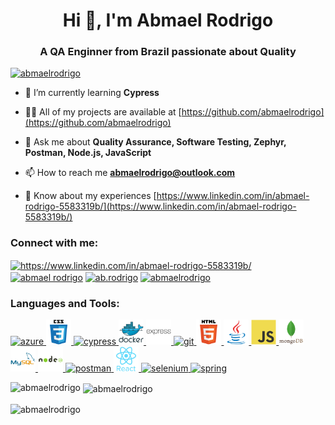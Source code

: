 <h1 align="center">Hi 👋, I'm Abmael Rodrigo</h1>
<h3 align="center">A QA Enginner from Brazil passionate about Quality</h3>

<p align="left"> <a href="https://github.com/ryo-ma/github-profile-trophy"><img src="https://github-profile-trophy.vercel.app/?username=abmaelrodrigo" alt="abmaelrodrigo" /></a> </p>

- 🌱 I’m currently learning **Cypress**

- 👨‍💻 All of my projects are available at [https://github.com/abmaelrodrigo](https://github.com/abmaelrodrigo)

- 💬 Ask me about **Quality Assurance, Software Testing, Zephyr, Postman, Node.js, JavaScript**

- 📫 How to reach me **abmaelrodrigo@outlook.com**

- 📄 Know about my experiences [https://www.linkedin.com/in/abmael-rodrigo-5583319b/](https://www.linkedin.com/in/abmael-rodrigo-5583319b/)

<h3 align="left">Connect with me:</h3>
<p align="left">
<a href="https://linkedin.com/in/https://www.linkedin.com/in/abmael-rodrigo-5583319b/" target="blank"><img align="center" src="https://cdn.jsdelivr.net/npm/simple-icons@3.0.1/icons/linkedin.svg" alt="https://www.linkedin.com/in/abmael-rodrigo-5583319b/" height="30" width="40" /></a>
<a href="https://fb.com/abmael rodrigo" target="blank"><img align="center" src="https://cdn.jsdelivr.net/npm/simple-icons@3.0.1/icons/facebook.svg" alt="abmael rodrigo" height="30" width="40" /></a>
<a href="https://instagram.com/ab.rodrigo" target="blank"><img align="center" src="https://cdn.jsdelivr.net/npm/simple-icons@3.0.1/icons/instagram.svg" alt="ab.rodrigo" height="30" width="40" /></a>
<a href="https://www.hackerrank.com/abmaelrodrigo" target="blank"><img align="center" src="https://cdn.jsdelivr.net/npm/simple-icons@3.0.1/icons/hackerrank.svg" alt="abmaelrodrigo" height="30" width="40" /></a>
</p>

<h3 align="left">Languages and Tools:</h3>
<p align="left"> <a href="https://azure.microsoft.com/en-in/" target="_blank"> <img src="https://www.vectorlogo.zone/logos/microsoft_azure/microsoft_azure-icon.svg" alt="azure" width="40" height="40"/> </a> <a href="https://www.w3schools.com/css/" target="_blank"> <img src="https://raw.githubusercontent.com/devicons/devicon/master/icons/css3/css3-original-wordmark.svg" alt="css3" width="40" height="40"/> </a> <a href="https://www.cypress.io" target="_blank"> <img src="https://raw.githubusercontent.com/simple-icons/simple-icons/6e46ec1fc23b60c8fd0d2f2ff46db82e16dbd75f/icons/cypress.svg" alt="cypress" width="40" height="40"/> </a> <a href="https://www.docker.com/" target="_blank"> <img src="https://raw.githubusercontent.com/devicons/devicon/master/icons/docker/docker-original-wordmark.svg" alt="docker" width="40" height="40"/> </a> <a href="https://expressjs.com" target="_blank"> <img src="https://raw.githubusercontent.com/devicons/devicon/master/icons/express/express-original-wordmark.svg" alt="express" width="40" height="40"/> </a> <a href="https://git-scm.com/" target="_blank"> <img src="https://www.vectorlogo.zone/logos/git-scm/git-scm-icon.svg" alt="git" width="40" height="40"/> </a> <a href="https://www.w3.org/html/" target="_blank"> <img src="https://raw.githubusercontent.com/devicons/devicon/master/icons/html5/html5-original-wordmark.svg" alt="html5" width="40" height="40"/> </a> <a href="https://www.java.com" target="_blank"> <img src="https://raw.githubusercontent.com/devicons/devicon/master/icons/java/java-original.svg" alt="java" width="40" height="40"/> </a> <a href="https://developer.mozilla.org/en-US/docs/Web/JavaScript" target="_blank"> <img src="https://raw.githubusercontent.com/devicons/devicon/master/icons/javascript/javascript-original.svg" alt="javascript" width="40" height="40"/> </a> <a href="https://www.mongodb.com/" target="_blank"> <img src="https://raw.githubusercontent.com/devicons/devicon/master/icons/mongodb/mongodb-original-wordmark.svg" alt="mongodb" width="40" height="40"/> </a> <a href="https://www.mysql.com/" target="_blank"> <img src="https://raw.githubusercontent.com/devicons/devicon/master/icons/mysql/mysql-original-wordmark.svg" alt="mysql" width="40" height="40"/> </a> <a href="https://nodejs.org" target="_blank"> <img src="https://raw.githubusercontent.com/devicons/devicon/master/icons/nodejs/nodejs-original-wordmark.svg" alt="nodejs" width="40" height="40"/> </a> <a href="https://postman.com" target="_blank"> <img src="https://www.vectorlogo.zone/logos/getpostman/getpostman-icon.svg" alt="postman" width="40" height="40"/> </a> <a href="https://reactjs.org/" target="_blank"> <img src="https://raw.githubusercontent.com/devicons/devicon/master/icons/react/react-original-wordmark.svg" alt="react" width="40" height="40"/> </a> <a href="https://www.selenium.dev" target="_blank"> <img src="https://raw.githubusercontent.com/detain/svg-logos/780f25886640cef088af994181646db2f6b1a3f8/svg/selenium-logo.svg" alt="selenium" width="40" height="40"/> </a> <a href="https://spring.io/" target="_blank"> <img src="https://www.vectorlogo.zone/logos/springio/springio-icon.svg" alt="spring" width="40" height="40"/> </a> </p>

<p><img align="left" src="https://github-readme-stats.vercel.app/api/top-langs?username=abmaelrodrigo&show_icons=true&locale=en&layout=compact" alt="abmaelrodrigo" /></p>

<p>&nbsp;<img align="center" src="https://github-readme-stats.vercel.app/api?username=abmaelrodrigo&show_icons=true&locale=en" alt="abmaelrodrigo" /></p>

<p><img align="center" src="https://github-readme-streak-stats.herokuapp.com/?user=abmaelrodrigo&" alt="abmaelrodrigo" /></p>

